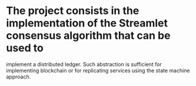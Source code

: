 # The project consists in the implementation of the Streamlet consensus algorithm that can be used to 
implement a distributed ledger. Such abstraction is sufficient for implementing blockchain or for replicating 
services using the state machine approach.
